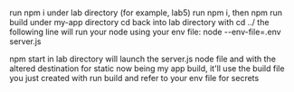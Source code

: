 #
run npm i under lab directory (for example, lab5)
run npm i, then npm run build under my-app directory
cd back into lab directory with cd ../
the following line will run your node using your env file:
node --env-file=.env server.js

npm start in lab directory will launch the server.js node file and with the altered destination for static now being my app build, it'll use the build file you just created with run build and refer to your env file for secrets 